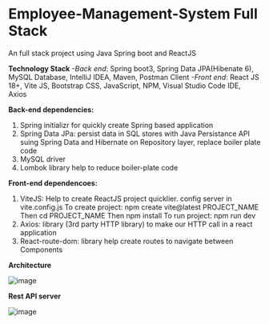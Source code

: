 # Employee-Management-System Full Stack
An full stack project using Java Spring boot and ReactJS


**Technology Stack**
_-Back end_: Spring boot3, Spring Data JPA(Hibenate 6), MySQL Database, IntelliJ IDEA, Maven, Postman Client
_-Front end_: React JS 18+, Vite JS, Bootstrap CSS, JavaScript, NPM, Visual Studio Code IDE, Axios

**Back-end dependencies:**
1. Spring initializr for quickly create Spring based application
2. Spring Data JPa: persist data  in SQL stores with Java Persistance API suing Spring Data and Hibernate on Repository layer, replace boiler plate code
3. MySQL driver
4. Lombok library help to reduce boiler-plate code

**Front-end dependencoes:**
1. ViteJS: Help to create ReactJS project quicklier. config server in vite.config.js
   To create project: npm create vite@latest PROJECT_NAME
   Then cd PROJECT_NAME
   Then npm install
   To run project: npm run dev
3. Axios: library (3rd party HTTP library) to make our HTTP call in a react application
4. React-route-dom: library help create routes to navigate between Components

**Architecture**

![image](https://github.com/user-attachments/assets/b8a009ab-ead4-4ccf-be45-595c137ff882)


**Rest API server**

![image](https://github.com/user-attachments/assets/20971147-c2cb-4d8c-b1dd-ef95883aea07)


